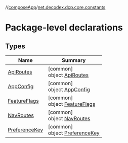 //[composeApp](../../index.md)/[net.decodex.dcp.core.constants](index.md)

# Package-level declarations

## Types

| Name | Summary |
|---|---|
| [ApiRoutes](-api-routes/index.md) | [common]<br>object [ApiRoutes](-api-routes/index.md) |
| [AppConfig](-app-config/index.md) | [common]<br>object [AppConfig](-app-config/index.md) |
| [FeatureFlags](-feature-flags/index.md) | [common]<br>object [FeatureFlags](-feature-flags/index.md) |
| [NavRoutes](-nav-routes/index.md) | [common]<br>object [NavRoutes](-nav-routes/index.md) |
| [PreferenceKey](-preference-key/index.md) | [common]<br>object [PreferenceKey](-preference-key/index.md) |
